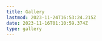 ```yaml
---
title: Gallery
lastmod: 2023-11-24T16:53:24.215Z
date: 2023-11-16T01:10:59.374Z
type: gallery
---
```

